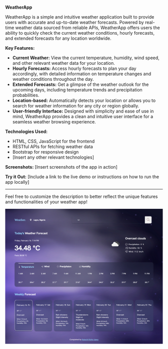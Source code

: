 

**WeatherApp**

WeatherApp is a simple and intuitive weather application built to provide users with accurate and up-to-date weather forecasts. Powered by real-time weather data sourced from reliable APIs, WeatherApp offers users the ability to quickly check the current weather conditions, hourly forecasts, and extended forecasts for any location worldwide.

**Key Features:**
- **Current Weather:** View the current temperature, humidity, wind speed, and other relevant weather data for your location.
- **Hourly Forecasts:** Access hourly forecasts to plan your day accordingly, with detailed information on temperature changes and weather conditions throughout the day.
- **Extended Forecasts:** Get a glimpse of the weather outlook for the upcoming days, including temperature trends and precipitation probabilities.
- **Location-based:** Automatically detects your location or allows you to search for weather information for any city or region globally.
- **User-friendly Interface:** Designed with simplicity and ease of use in mind, WeatherApp provides a clean and intuitive user interface for a seamless weather browsing experience.

**Technologies Used:**
- HTML, CSS, JavaScript for the frontend
- RESTful APIs for fetching weather data
- Bootstrap for responsive design
- [Insert any other relevant technologies]

**Screenshots:**
[Insert screenshots of the app in action]

**Try it Out:**
[Include a link to the live demo or instructions on how to run the app locally]

---

Feel free to customize the description to better reflect the unique features and functionalities of your weather app!


![](./_index.html.png)



